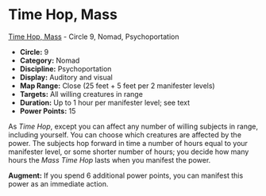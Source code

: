 # Time Hop, Mass

[Time Hop, Mass](/Psionics/T/TimeHopMass.md) - Circle 9, Nomad, Psychoportation

- **Circle:** 9
- **Category:** Nomad
- **Discipline:** Psychoportation
- **Display:** Auditory and visual
- **Map Range:** Close (25 feet + 5 feet per 2 manifester levels)
- **Targets:** All willing creatures in range
- **Duration:** Up to 1 hour per manifester level; see text
- **Power Points:** 15

As *Time Hop*, except you can affect any number of willing subjects in range, including yourself. You can choose which creatures are affected by the power. The subjects hop forward in time a number of hours equal to your manifester level, or some shorter number of hours; you decide how many hours the *Mass Time Hop* lasts when you manifest the power.

**Augment:** If you spend 6 additional power points, you can manifest this power as an immediate action.
